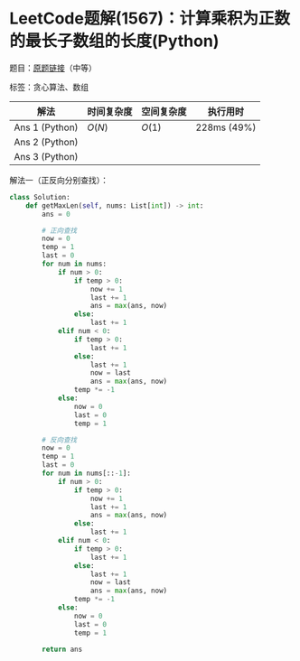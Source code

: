 # LeetCode题解(1567)：计算乘积为正数的最长子数组的长度(Python)

题目：[原题链接](https://leetcode-cn.com/problems/maximum-length-of-subarray-with-positive-product/)（中等）

标签：贪心算法、数组

| 解法           | 时间复杂度 | 空间复杂度 | 执行用时    |
| -------------- | ---------- | ---------- | ----------- |
| Ans 1 (Python) | $O(N)$     | $O(1)$     | 228ms (49%) |
| Ans 2 (Python) |            |            |             |
| Ans 3 (Python) |            |            |             |

解法一（正反向分别查找）：

```python
class Solution:
    def getMaxLen(self, nums: List[int]) -> int:
        ans = 0

        # 正向查找
        now = 0
        temp = 1
        last = 0
        for num in nums:
            if num > 0:
                if temp > 0:
                    now += 1
                    last += 1
                    ans = max(ans, now)
                else:
                    last += 1
            elif num < 0:
                if temp > 0:
                    last += 1
                else:
                    last += 1
                    now = last
                    ans = max(ans, now)
                temp *= -1
            else:
                now = 0
                last = 0
                temp = 1

        # 反向查找
        now = 0
        temp = 1
        last = 0
        for num in nums[::-1]:
            if num > 0:
                if temp > 0:
                    now += 1
                    last += 1
                    ans = max(ans, now)
                else:
                    last += 1
            elif num < 0:
                if temp > 0:
                    last += 1
                else:
                    last += 1
                    now = last
                    ans = max(ans, now)
                temp *= -1
            else:
                now = 0
                last = 0
                temp = 1

        return ans
```